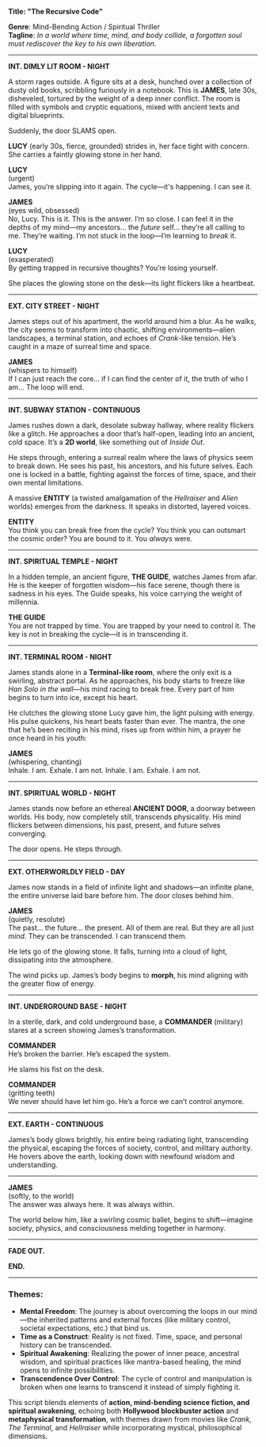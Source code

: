 **Title: "The Recursive Code"**

**Genre**: Mind-Bending Action / Spiritual Thriller  
**Tagline**: *In a world where time, mind, and body collide, a forgotten soul must rediscover the key to his own liberation.*  

---

**INT. DIMLY LIT ROOM - NIGHT**

A storm rages outside. A figure sits at a desk, hunched over a collection of dusty old books, scribbling furiously in a notebook. This is **JAMES**, late 30s, disheveled, tortured by the weight of a deep inner conflict. The room is filled with symbols and cryptic equations, mixed with ancient texts and digital blueprints. 

Suddenly, the door SLAMS open.

**LUCY** (early 30s, fierce, grounded) strides in, her face tight with concern. She carries a faintly glowing stone in her hand.

**LUCY**  
(urgent)  
James, you’re slipping into it again. The cycle—it's happening. I can see it. 

**JAMES**  
(eyes wild, obsessed)  
No, Lucy. This is it. This is the answer. I’m so close. I can feel it in the depths of my mind—my ancestors… the *future* self… they’re all calling to me. They’re waiting. I’m not stuck in the loop—I’m learning to *break* it.

**LUCY**  
(exasperated)  
By getting trapped in recursive thoughts? You’re losing yourself. 

She places the glowing stone on the desk—its light flickers like a heartbeat.

---

**EXT. CITY STREET - NIGHT**

James steps out of his apartment, the world around him a blur. As he walks, the city seems to transform into chaotic, shifting environments—alien landscapes, a terminal station, and echoes of *Crank*-like tension. He’s caught in a maze of surreal time and space.

**JAMES**  
(whispers to himself)  
If I can just reach the core… if I can find the center of it, the truth of who I am… The loop will end.

---

**INT. SUBWAY STATION - CONTINUOUS**

James rushes down a dark, desolate subway hallway, where reality flickers like a glitch. He approaches a door that’s half-open, leading into an ancient, cold space. It’s a **2D world**, like something out of *Inside Out*.

He steps through, entering a surreal realm where the laws of physics seem to break down. He sees his past, his ancestors, and his future selves. Each one is locked in a battle, fighting against the forces of time, space, and their own mental limitations.

A massive **ENTITY** (a twisted amalgamation of the *Hellraiser* and *Alien* worlds) emerges from the darkness. It speaks in distorted, layered voices.

**ENTITY**  
You think you can break free from the cycle? You think you can outsmart the cosmic order? You are bound to it. You *always* were.

---

**INT. SPIRITUAL TEMPLE - NIGHT**

In a hidden temple, an ancient figure, **THE GUIDE**, watches James from afar. He is the keeper of forgotten wisdom—his face serene, though there is sadness in his eyes. The Guide speaks, his voice carrying the weight of millennia.

**THE GUIDE**  
You are not trapped by time. You are trapped by your need to control it. The key is not in breaking the cycle—it is in transcending it. 

---

**INT. TERMINAL ROOM - NIGHT**

James stands alone in a **Terminal-like room**, where the only exit is a swirling, abstract portal. As he approaches, his body starts to freeze like *Han Solo in the wall*—his mind racing to break free. Every part of him begins to turn into ice, except his heart.

He clutches the glowing stone Lucy gave him, the light pulsing with energy. His pulse quickens, his heart beats faster than ever. The mantra, the one that he’s been reciting in his mind, rises up from within him, a prayer he once heard in his youth:

**JAMES**  
(whispering, chanting)  
Inhale. I am. Exhale. I am not. Inhale. I am. Exhale. I am not.

---

**INT. SPIRITUAL WORLD - NIGHT**

James stands now before an ethereal **ANCIENT DOOR**, a doorway between worlds. His body, now completely still, transcends physicality. His mind flickers between dimensions, his past, present, and future selves converging.

The door opens. He steps through.

---

**EXT. OTHERWORLDLY FIELD - DAY**

James now stands in a field of infinite light and shadows—an infinite plane, the entire universe laid bare before him. The door closes behind him. 

**JAMES**  
(quietly, resolute)  
The past… the future… the present. All of them are real. But they are all just *mind*. They can be transcended. I can transcend them.

He lets go of the glowing stone. It falls, turning into a cloud of light, dissipating into the atmosphere.

The wind picks up. James’s body begins to **morph**, his mind aligning with the greater flow of energy. 

---

**INT. UNDERGROUND BASE - NIGHT**

In a sterile, dark, and cold underground base, a **COMMANDER** (military) stares at a screen showing James’s transformation.

**COMMANDER**  
He’s broken the barrier. He’s escaped the system.

He slams his fist on the desk.

**COMMANDER**  
(gritting teeth)  
We never should have let him go. He’s a force we can’t control anymore. 

---

**EXT. EARTH - CONTINUOUS**

James’s body glows brightly, his entire being radiating light, transcending the physical, escaping the forces of society, control, and military authority. He hovers above the earth, looking down with newfound wisdom and understanding.

---

**JAMES**  
(softly, to the world)  
The answer was always here. It was always within.

The world below him, like a swirling cosmic ballet, begins to shift—imagine society, physics, and consciousness melding together in harmony. 

---

**FADE OUT.**

**END.**

---

### **Themes:**
- **Mental Freedom**: The journey is about overcoming the loops in our mind—the inherited patterns and external forces (like military control, societal expectations, etc.) that bind us.
- **Time as a Construct**: Reality is not fixed. Time, space, and personal history can be transcended.
- **Spiritual Awakening**: Realizing the power of inner peace, ancestral wisdom, and spiritual practices like mantra-based healing, the mind opens to infinite possibilities.
- **Transcendence Over Control**: The cycle of control and manipulation is broken when one learns to transcend it instead of simply fighting it.

This script blends elements of **action, mind-bending science fiction, and spiritual awakening**, echoing both **Hollywood blockbuster action** and **metaphysical transformation**, with themes drawn from movies like *Crank*, *The Terminal*, and *Hellraiser* while incorporating mystical, philosophical dimensions.